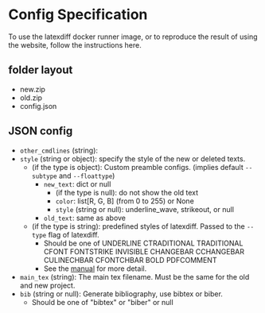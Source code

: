 # Config Specification

To use the latexdiff docker runner image, or to reproduce the result of using the website, follow the instructions here.

## folder layout

- new.zip
- old.zip
- config.json

## JSON config

- `other_cmdlines` (string): 
- `style` (string or object): specify the style of the new or deleted texts.
  - (if the type is object): Custom preamble configs. (implies default `--subtype` and `--floattype`)
    - `new_text`: dict or null
      - (if the type is null): do not show the old text
      - `color`: list[R, G, B] (from 0 to 255) or None
      - `style` (string or null): underline_wave, strikeout, or null
    - `old_text`: same as above
  - (if the type is string): predefined styles of latexdiff. Passed to the `--type` flag of latexdiff.
    - Should be one of UNDERLINE CTRADITIONAL TRADITIONAL CFONT FONTSTRIKE INVISIBLE CHANGEBAR CCHANGEBAR CULINECHBAR CFONTCHBAR BOLD PDFCOMMENT
    - See the [manual](http://texdoc.net/texmf-dist/doc/support/latexdiff/doc/latexdiff-man.pdf) for more detail.
- `main_tex` (string): The main tex filename. Must be the same for the old and new project.
- `bib` (string or null): Generate bibliography, use bibtex or biber.
  - Should be one of "bibtex" or "biber" or null
